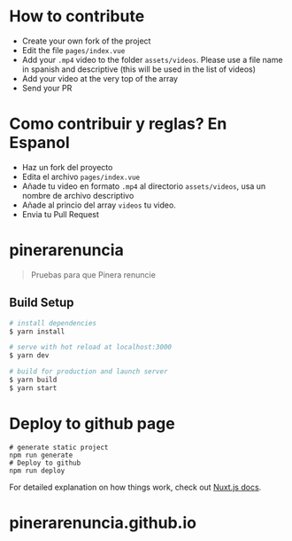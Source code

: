 # How to contribute
 - Create your own fork of the project
 - Edit the file `pages/index.vue`
 - Add your `.mp4` video to the folder `assets/videos`. Please use a file name in spanish and descriptive (this will be used in the list of videos)
 - Add your video at the very top of the array
 - Send your PR

# Como contribuir y reglas? En Espanol

 - Haz un fork del proyecto
 - Edita el archivo `pages/index.vue`
 - Añade tu video en formato `.mp4` al directorio `assets/videos`, usa un nombre de archivo descriptivo
 - Añade al princio del array `videos` tu video.
 - Envia tu Pull Request

# pinerarenuncia

> Pruebas para que Pinera renuncie

## Build Setup

``` bash
# install dependencies
$ yarn install

# serve with hot reload at localhost:3000
$ yarn dev

# build for production and launch server
$ yarn build
$ yarn start
```

# Deploy to github page
```
# generate static project
npm run generate
# Deploy to github
npm run deploy
```

For detailed explanation on how things work, check out [Nuxt.js docs](https://nuxtjs.org).
# pinerarenuncia.github.io
